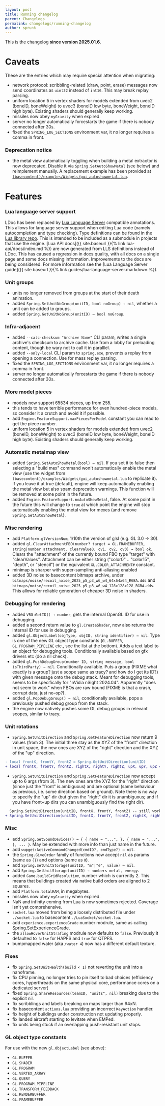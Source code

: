 ```yaml
---
layout: post
title: Running changelog
parent: Changelogs
permalink: changelogs/running-changelog
author: sprunk
---
```


This is the changelog **since version 2025.01.6**.

# Caveats
These are the entries which may require special attention when migrating:
* network protocol: scribbling-related (draw, point, erase) messages now send coordinates as `uint32` instead of `int16`.
This may break replay parsing.
* uniform location 5 in vertex shaders for models extended from uvec2 (boneID, boneWeight) to uvec3 (boneID low byte, boneWeight, boneID high byte).
Existing shaders should generally keep working.
* missiles now obey `myGravity` when expired.
* server no longer automatically forcestarts the game if there is nobody connected after 30s.
* fixed the `SPRING_LOG_SECTIONS` environment var, it no longer requires a comma in front.

### Deprecation notice
* the metal view automatically toggling when building a metal extractor is now deprecated.
Disable it via `Spring.SetAutoShowMetal` (see below) and reimplement manually. A replacement
example has been provided at [`(basecontent)/examples/Widgets/gui_autoshowmetal.lua`](https://github.com/beyond-all-reason/spring/blob/master/cont/examples/Widgets/gui_autoshowmetal.lua).

# Features

### Lua language server support
LDoc has been replaced by [Lua Language Server](https://luals.github.io/) compatible annotations. This allows for language server support when editing Lua code (namely autocompletion and type checking).
Type definitions can be found in the [Lua library repo](https://github.com/beyond-all-reason/recoil-lua-library). This is intended to be included as a submodule in projects that use the engine.
[Lua API docs]({{ site.baseurl }}{% link lua-api/docs/index.md %}) are now generated from LLS definitions instead of LDoc. This has caused a regression in docs quality, with all docs on a single page and some docs missing information. Improvements to the docs are being considered.
For more information see the [Lua Language Server guide]({{ site.baseurl }}{% link guides/lua-language-server.markdown %}).

### Unit groups
* units no longer removed from groups at the start of their death animation.
* added `Spring.SetUnitNoGroup(unitID, bool noGroup) → nil`, whether a unit can be added to groups.
* added `Spring.GetUnitNoGroup(unitID) → bool noGroup`.

### Infra-adjacent
* added `--calc-checksum "Archive Name"` CLI param, writes a single archive's checksum to archive cache. Use from a lobby for preloading content, though be wary not to call it in paralllel.
* added `--only-local` CLI param to `spring.exe`, prevents a replay from opening a connection. Use for mass replay parsing.
* fixed the `SPRING_LOG_SECTIONS` environment var, it no longer requires a comma in front.
* server no longer automatically forcestarts the game if there is nobody connected after 30s.

### More model pieces
* models now support 65534 pieces, up from 255.
* this tends to have terrible performance for even hundred-piece models, so consider it a crutch and avoid it if possible.
* add `Engine.FeatureSupport.maxPiecesPerModel` constant you can read to get the piece number.
* uniform location 5 in vertex shaders for models extended from uvec2 (boneID, boneWeight) to uvec3 (boneID low byte, boneWeight, boneID high byte).
Existing shaders should generally keep working.

### Automatic metalmap view
* added `Spring.SetAutoShowMetal(bool) → nil`. If you set it to false then selecting a "build mex" command won't automatically enable
the metal view (use the widget from `(basecontent)/examples/Widgets/gui_autoshowmetal.lua` to replicate it). If you leave it at true (default),
engine will keep automatically enabling the metal view but also spam deprecation warnings. This function will be removed at some point in the future.
* added `Engine.FeatureSupport.noAutoShowMetal`, false. At some point in the future this will change to `true` at which point the engine
will stop automatically enabling the metal view for mexes (and remove `Spring.SetAutoShowMetal`).

### Misc rendering
* add `Platform.glVersionNum`, 1/10th the version of glsl (e.g. GL 3.0 → 30).
* added `gl.ClearAttachmentFBO(number? target = GL.FRAMEBUFFER, string|number attachment, clearValue0, cv1, cv2, cv3) → bool ok`. Clears the "attachment" of the currently bound FBO type "target" with "clearValues".
Attachment can be either string ("color0" .. "color15", "depth", or "stencil") or the equivalent `GL.COLOR_ATTACHMENT#` constant.
* minimap is sharper with super-sampling anti-aliasing enabled
* added 3D noise to basecontent bitmaps archive, under `bitmaps/noise/recoil_noise_2025_p5_p3_w6_w4_64x64x64_RGBA.dds` and `bitmaps/noise/recoil_noise_2025_p5_p3_w6_w4_128x128x128_RGBA.dds`.
This allows for reliable generation of cheaper 3D noise in shaders.

### Debugging for rendering
* added `VBO:GetID() → number`, gets the internal OpenGL ID for use in debugging.
* added a second return value to `gl.CreateShader`, now also returns the internal ID for use in debugging.
* added `gl.ObjectLabel(objType, objID, string identifier) → nil`. Type is one of the new GL object type constants (`GL.BUFFER`, `GL.PROGRAM_PIPELINE` etc., see the list at the bottom).
Adds a text label to an object for debugging tools. Conditionally available based on gfx drivers etc (do a nil check).
* added `gl.PushDebugGroup(number ID, string message, bool isThirdParty) → nil`. Conditionally available. Puts a group (FIXME what exactly is a group? just a scope same as tracy? and how do I get its ID?)
with given message onto the debug stack. Meant for debugging tools, seems to be specifically for "nVidia nSight 2024.04". Apparently "does not seem to work" when FBOs are raw bound (FIXME is that a crash, corrupt data, just no-op?).
* added `gl.PopDebugGroup() → nil`, conditionally available, pops a previously pushed debug group from the stack.
* the engine now natively pushes some GL debug groups in relevant scopes, similar to tracy.

### Unit rotations
* `Spring.GetUnitDirection` and `Spring.GetFeatureDirection` now return 9 values (from 3).
The initial three stay as the XYZ of the "front" direction in unit space, the new ones are XYZ of the "right" direction
and the XYZ of the "up" direction.
```diff
- local frontX, frontY, frontZ = Spring.GetUnitDirection(unitID)
+ local frontX, frontY, frontZ, rightX, rightY, rightZ, upX, upY, upZ = Spring.GetUnitDirection(unitID)
```
* `Spring.SetUnitDirection` and `Spring.SetFeatureDirection` now accept up to 6 args (from 3). The new ones
are the XYZ for the "right" direction (since just the "front" is ambiguous) and are optional (same behaviour
as previous, i.e. some direction based on ground). Note there is no way to specify the "up" dir (but given
the "right" dir it is unambiguous; and if you have front+up dirs you can unambiguously find the right dir).
```diff
  Spring.SetUnitDirection(unitID, frontX, frontY, frontZ) -- still works
+ Spring.SetUnitDirection(unitID, frontX, frontY, frontZ, rightX, rightY, rightZ) -- new
```

### Misc
* add `Spring.GetSoundDevices() → { { name = "...", }, { name = "...", }, ... }`.
May be extended with more info than just name in the future.
* add `wupget:ActiveCommandChanged(cmdID?, cmdType?) → nil`.
* the `Spring.GiveOrder` family of functions now accept `nil` as params (same as `{}`) and options (same as `0`).
* add `Spring.SetUnitStorage(unitID, "m"|"e", value) → nil`.
* add `Spring.GetUnitStorage(unitID) → numbers metal, energy`.
* added `Game.buildGridResolution`, number which is currently 2. This means that buildings created via native build orders
are aligned to 2 squares.
* add `Platform.totalRAM`, in megabytes.
* missiles now obey `myGravity` when expired.
* NaN and infinity coming from Lua is now sometimes rejected. Coverage isn't yet comprehensive.
* `socket.lua` moved from being a loosely distributed file under `./socket.lua` to basecontent `./LuaSocket/socket.lua`.
* add `experience.experienceGrade` number modrule, same as calling Spring.SetExperienceGrade.
* the `allowHoverUnitStrafing` modrule now defaults to `false`. Previously it defaulted to `false` for HAPFS and `true` for QTPFS.
* bumpmapped water (aka `/water 4`) now has a different default texture.

### Fixes
* fix `Spring.SetUnitHealth(build < 1)` not reverting the unit into a nanoframe.
* fix CPU pinning, no longer tries to pin itself to bad choices (efficiency cores,
hyperthreads on the same physical core, performance cores on a dedicated server)
* fixed `Spring.ShareResources(teamID, "units", nil)` breaking due to the explicit nil.
* fix scribblings and labels breaking on maps larger than 64xN.
* fix basecontent `actions.lua` providing an incorrect `KeyAction` handler.
* fix height of buildings under construction not updating properly.
* fix landed aircraft starting to levitate when EMPed.
* fix units being stuck if an overlapping push-resistant unit stops.

### GL object type constants
For use with the new `gl.ObjectLabel` (see above):
* `GL.BUFFER`
* `GL.SHADER`
* `GL.PROGRAM`
* `GL.VERTEX_ARRAY`
* `GL.QUERY`
* `GL.PROGRAM_PIPELINE`
* `GL.TRANSFORM_FEEDBACK`
* `GL.RENDERBUFFER`
* `GL.FRAMEBUFFER`
